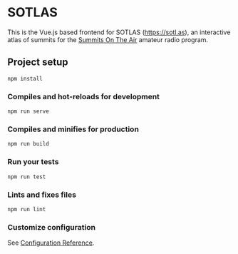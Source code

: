 # SOTLAS

This is the Vue.js based frontend for SOTLAS (https://sotl.as), an interactive atlas of summits for the [Summits On The Air](https://www.sota.org.uk/) amateur radio program.

## Project setup
```
npm install
```

### Compiles and hot-reloads for development
```
npm run serve
```

### Compiles and minifies for production
```
npm run build
```

### Run your tests
```
npm run test
```

### Lints and fixes files
```
npm run lint
```

### Customize configuration
See [Configuration Reference](https://cli.vuejs.org/config/).
